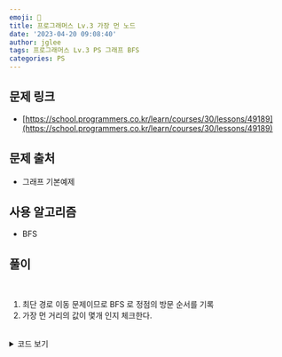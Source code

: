 ```yaml
---
emoji: 🧢
title: 프로그래머스 Lv.3 가장 먼 노드
date: '2023-04-20 09:08:40'
author: jglee
tags: 프로그래머스 Lv.3 PS 그래프 BFS
categories: PS
---
```


## 문제 링크

- [https://school.programmers.co.kr/learn/courses/30/lessons/49189](https://school.programmers.co.kr/learn/courses/30/lessons/49189)

## 문제 출처

- 그래프 기본예제

## 사용 알고리즘

- BFS

## 풀이

<br/>

1. 최단 경로 이동 문제이므로 BFS 로 정점의 방문 순서를 기록
2. 가장 먼 거리의 값이 몇개 인지 체크한다.

<br/>

<details>
<summary>코드 보기</summary>

```C
#include <bits/stdc++.h>
using namespace std;

int solution(int n, vector<vector<int>> edge) {
    int answer = 0;
    vector<vector<int>> adj(n+1);
    vector<int> vis(n+1);
    for(auto e : edge) {
        adj[e[0]].push_back(e[1]);
        adj[e[1]].push_back(e[0]);
    }
    
    queue<int> q;
    q.push(1);
    vis[1] = 1;
    while(!q.empty()) {
        int cur = q.front();
        q.pop();
        for(int nxt : adj[cur]) {
            if(vis[nxt]) continue;
            vis[nxt] = vis[cur] + 1;
            q.push(nxt);
        }
    }
    
    int mx = *max_element(vis.begin(), vis.end());
    answer = count(vis.begin(), vis.end(), mx);
    
    return answer;
}
```

</details>

<br/>

```toc

```